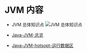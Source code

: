 # JVM 内容
- JVM 总体知识点
![JVM 总体知识点](https://github.com/Whojohn/learn/blob/master/docs/java/jvm-doc/pic/JVM总体知识点.svg?raw=true)


- [Java-JVM-总览](https://github.com/Whojohn/learn/blob/master/docs/java/jvm-doc/Java-JVM-总览.md)

- [Java-JVM-hotsopt-运行数据区](https://github.com/Whojohn/learn/blob/master/docs/java/jvm-doc/Java-JVM-hotsopt-运行数据区.md)
